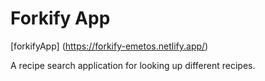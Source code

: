 # Forkify App

[forkifyApp] (https://forkify-emetos.netlify.app/)

A recipe search application for looking up different recipes.
